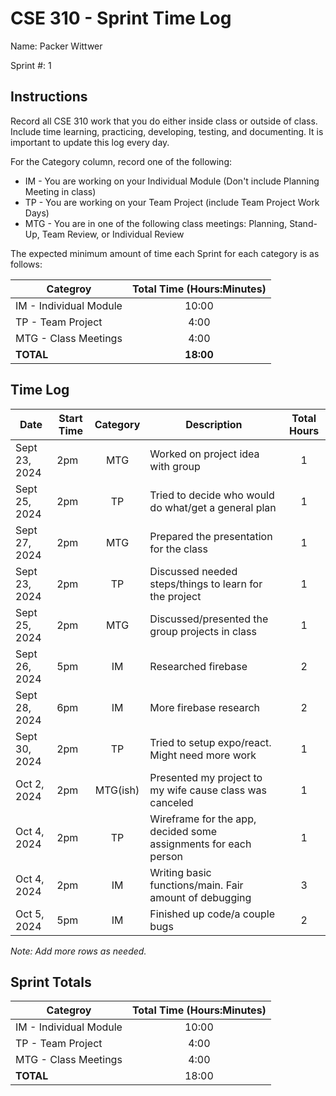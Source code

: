 # CSE 310 - Sprint Time Log

Name: Packer Wittwer

Sprint #: 1

## Instructions

Record all CSE 310 work that you do either inside class or outside of class.  Include time learning, practicing, developing, testing, and documenting.  It is important to update this log every day.

For the Category column, record one of the following:
* IM - You are working on your Individual Module (Don't include Planning Meeting in class)
* TP - You are working on your Team Project (include Team Project Work Days)
* MTG - You are in one of the following class meetings: Planning, Stand-Up, Team Review, or Individual Review

The expected minimum amount of time each Sprint for each category is as follows:

|Categroy                       |Total Time (Hours:Minutes)|
|-------------------------------|:------------------------:|
|IM - Individual Module         |          10:00           |
|TP - Team Project              |           4:00           |
|MTG - Class Meetings           |           4:00           |
|**TOTAL**                      |        **18:00**         |

## Time Log

|Date         |Start Time|Category|Description                                                     |Total Hours|
|-------------|----------|:------:|----------------------------------------------------------------|:-----------:|
|Sept 23, 2024|2pm       |MTG     |Worked on project idea with group                               |1           |
|Sept 25, 2024|2pm       |TP      |Tried to decide who would do what/get a general plan            |1           |
|Sept 27, 2024|2pm       |MTG     |Prepared the presentation for the class                         |1           |
|Sept 23, 2024|2pm       |TP      |Discussed needed steps/things to learn for the project          |1           |
|Sept 25, 2024|2pm       |MTG     |Discussed/presented the group projects in class                 |1           |
|Sept 26, 2024|5pm       |IM      |Researched firebase                                             |2           |
|Sept 28, 2024|6pm       |IM      |More firebase research                                          |2           |
|Sept 30, 2024|2pm       |TP      |Tried to setup expo/react. Might need more work                 |1           |
|Oct 2, 2024  |2pm       |MTG(ish)|Presented my project to my wife cause class was canceled        |1           |
|Oct 4, 2024  |2pm       |TP      |Wireframe for the app, decided some assignments for each person |1           |
|Oct 4, 2024  |2pm       |IM      |Writing basic functions/main. Fair amount of debugging          |3           |
|Oct 5, 2024  |5pm       |IM      |Finished up code/a couple bugs                                  |2           |


_Note: Add more rows as needed._

## Sprint Totals

|Categroy                       |Total Time (Hours:Minutes)|
|-------------------------------|:------------------------:|
|IM - Individual Module         |10:00                     |
|TP - Team Project              |4:00                      |
|MTG - Class Meetings           |4:00                      |
|**TOTAL**                      |18:00                     |
